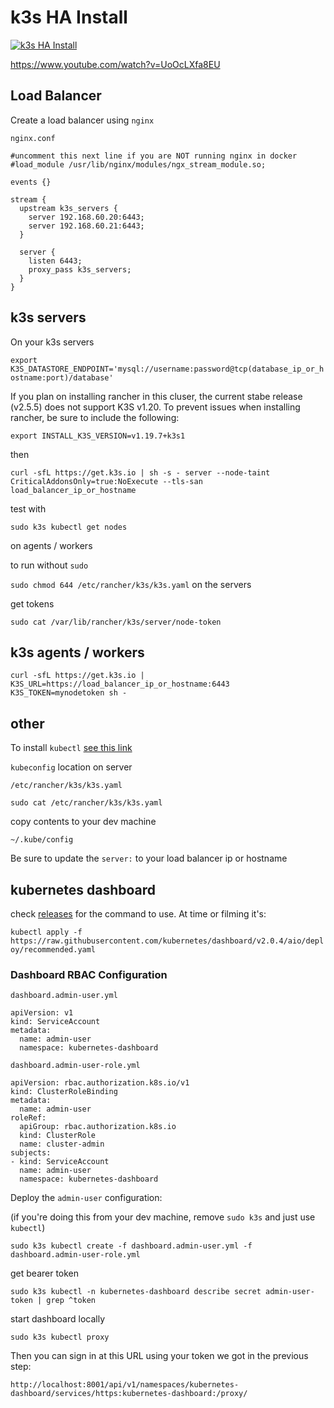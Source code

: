 # k3s HA Install


[![k3s HA Install](https://img.youtube.com/vi/UoOcLXfa8EU/0.jpg)](https://www.youtube.com/watch?v=UoOcLXfa8EU "k3s HA Install")

https://www.youtube.com/watch?v=UoOcLXfa8EU



## Load Balancer

Create a load balancer using `nginx`

`nginx.conf`

```
#uncomment this next line if you are NOT running nginx in docker
#load_module /usr/lib/nginx/modules/ngx_stream_module.so;

events {}

stream {
  upstream k3s_servers {
    server 192.168.60.20:6443;
    server 192.168.60.21:6443;
  }

  server {
    listen 6443;
    proxy_pass k3s_servers;
  }
}
```

## k3s servers

On your k3s servers

`export K3S_DATASTORE_ENDPOINT='mysql://username:password@tcp(database_ip_or_hostname:port)/database'`

If you plan on installing rancher in this cluser, the current stabe release (v2.5.5) does not support K3S v1.20. To prevent
issues when installing rancher, be sure to include the following:

`export INSTALL_K3S_VERSION=v1.19.7+k3s1`

then 

```
curl -sfL https://get.k3s.io | sh -s - server --node-taint CriticalAddonsOnly=true:NoExecute --tls-san load_balancer_ip_or_hostname
```

test with 

`sudo k3s kubectl get nodes`


on agents / workers

to run without `sudo`

`sudo chmod 644 /etc/rancher/k3s/k3s.yaml` on the servers

get tokens

`sudo cat /var/lib/rancher/k3s/server/node-token`



## k3s agents / workers

`curl -sfL https://get.k3s.io | K3S_URL=https://load_balancer_ip_or_hostname:6443 K3S_TOKEN=mynodetoken sh -`



## other

To install `kubectl` [see this link](https://kubernetes.io/docs/tasks/tools/install-kubectl/)


`kubeconfig` location on server

`/etc/rancher/k3s/k3s.yaml`

`sudo cat /etc/rancher/k3s/k3s.yaml`


copy contents to your dev machine

`~/.kube/config`


Be sure to update the `server:` to your load balancer ip or hostname


## kubernetes dashboard

check [releases](https://github.com/kubernetes/dashboard/releases) for the command to use. At time or filming it's: 

`kubectl apply -f https://raw.githubusercontent.com/kubernetes/dashboard/v2.0.4/aio/deploy/recommended.yaml`


### Dashboard RBAC Configuration

`dashboard.admin-user.yml`

```
apiVersion: v1
kind: ServiceAccount
metadata:
  name: admin-user
  namespace: kubernetes-dashboard
```


`dashboard.admin-user-role.yml`

```
apiVersion: rbac.authorization.k8s.io/v1
kind: ClusterRoleBinding
metadata:
  name: admin-user
roleRef:
  apiGroup: rbac.authorization.k8s.io
  kind: ClusterRole
  name: cluster-admin
subjects:
- kind: ServiceAccount
  name: admin-user
  namespace: kubernetes-dashboard
```

Deploy the `admin-user` configuration:

(if you're doing this from your dev machine, remove `sudo k3s` and just use `kubectl`)

`sudo k3s kubectl create -f dashboard.admin-user.yml -f dashboard.admin-user-role.yml`

get bearer token

`sudo k3s kubectl -n kubernetes-dashboard describe secret admin-user-token | grep ^token`

start dashboard locally

`sudo k3s kubectl proxy`

Then you can sign in at this URL using your token we got in the previous step:

`http://localhost:8001/api/v1/namespaces/kubernetes-dashboard/services/https:kubernetes-dashboard:/proxy/`

